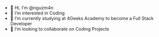 - 👋 Hi, I’m @nguzm4n
- 👀 I’m interested in Coding
- 🌱 I’m currently studying at 4Geeks Academy to become a Full Stack Developer 
- 💞️ I’m looking to collaborate on Coding Projects

<!---
nguzm4n/nguzm4n is a ✨ special ✨ repository because its `README.md` (this file) appears on your GitHub profile.
You can click the Preview link to take a look at your changes.
--->
